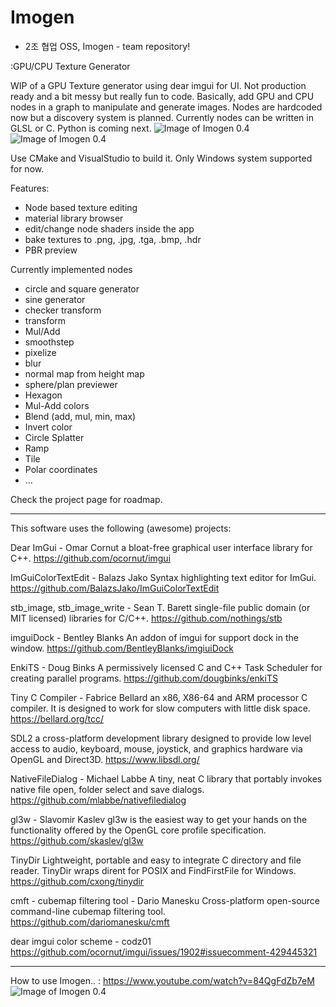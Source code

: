 # Imogen

- 2조 협업 OSS, Imogen - team repository!

:GPU/CPU Texture Generator

WIP of a GPU Texture generator using dear imgui for UI. Not production ready and a bit messy but really fun to code.
Basically, add GPU and CPU nodes in a graph to manipulate and generate images. Nodes are hardcoded now but a discovery system is planned.
Currently nodes can be written in GLSL or C. Python  is coming next.
![Image of Imogen 0.4](https://i.imgur.com/pmliWGl.png)
![Image of Imogen 0.4](https://i.imgur.com/jNWsXD6.png)

Use CMake and VisualStudio to build it. Only Windows system supported for now.

Features:
- Node based texture editing
- material library browser
- edit/change node shaders inside the app
- bake textures to .png, .jpg, .tga, .bmp, .hdr
- PBR preview

Currently implemented nodes
- circle and square generator
- sine generator
- checker transform
- transform
- Mul/Add
- smoothstep
- pixelize
- blur
- normal map from height map
- sphere/plan previewer
- Hexagon
- Mul-Add colors
- Blend (add, mul, min, max)
- Invert color
- Circle Splatter
- Ramp
- Tile
- Polar coordinates
- ...

Check the project page for roadmap.

-----------
This software uses the following (awesome) projects:

Dear ImGui - Omar Cornut
a bloat-free graphical user interface library for C++.
https://github.com/ocornut/imgui

ImGuiColorTextEdit - Balazs Jako
Syntax highlighting text editor for ImGui.
https://github.com/BalazsJako/ImGuiColorTextEdit

stb_image, stb_image_write - Sean T. Barett 
single-file public domain (or MIT licensed) libraries for C/C++.
https://github.com/nothings/stb

imguiDock - Bentley Blanks 
An addon of imgui for support dock in the window.
https://github.com/BentleyBlanks/imgiuiDock

EnkiTS - Doug Binks 
A permissively licensed C and C++ Task Scheduler for creating parallel programs.
https://github.com/dougbinks/enkiTS

Tiny C Compiler - Fabrice Bellard 
an x86, X86-64 and ARM processor C compiler. It is designed to work for slow computers with little disk space.
https://bellard.org/tcc/

SDL2
a cross-platform development library designed to provide low level access to audio, keyboard, mouse, joystick, and graphics hardware via OpenGL and Direct3D.
https://www.libsdl.org/

NativeFileDialog - Michael Labbe 
A tiny, neat C library that portably invokes native file open, folder select and save dialogs.
https://github.com/mlabbe/nativefiledialog

gl3w - Slavomir Kaslev 
gl3w is the easiest way to get your hands on the functionality offered by the OpenGL core profile specification.
https://github.com/skaslev/gl3w

TinyDir
Lightweight, portable and easy to integrate C directory and file reader. TinyDir wraps dirent for POSIX and FindFirstFile for Windows.
https://github.com/cxong/tinydir

cmft - cubemap filtering tool - Dario Manesku 
Cross-platform open-source command-line cubemap filtering tool.
https://github.com/dariomanesku/cmft

dear imgui color scheme - codz01
https://github.com/ocornut/imgui/issues/1902#issuecomment-429445321


-------------

How to use Imogen.. : https://www.youtube.com/watch?v=84QgFdZb7eM
![Image of Imogen 0.4](https://i.imgur.com/vpNaA8h.png)
